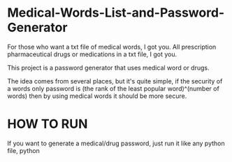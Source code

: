 # Medical-Words-List-and-Password-Generator
For those who want a txt file of medical words, I got you. All prescription pharmaceutical drugs or medications in a txt file, I got you.

This project is a password generator that uses medical word or drugs. 

The idea comes from several places, but it's quite simple, if the security of a words only password is (the rank of the least popular word)^(number of words) then by using medical words it should be more secure.

# HOW TO RUN

If you want to generate a medical/drug password, just run it like any python file, python 
